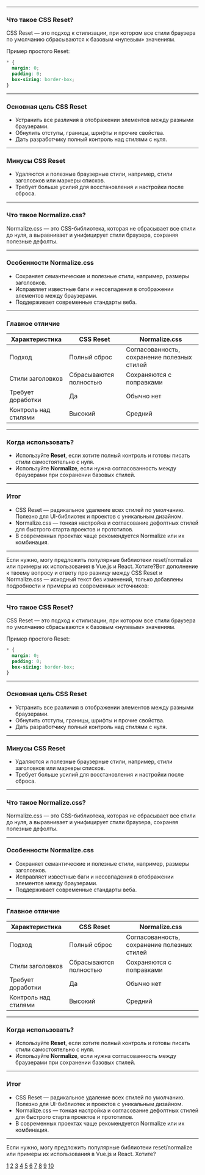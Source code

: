 
---

### Что такое CSS Reset?

CSS Reset — это подход к стилизации, при котором все стили браузера по умолчанию сбрасываются к базовым «нулевым» значениям.

Пример простого Reset:

```css
* {
  margin: 0;
  padding: 0;
  box-sizing: border-box;
}
```

---

### Основная цель CSS Reset

- Устранить все различия в отображении элементов между разными браузерами.
- Обнулить отступы, границы, шрифты и прочие свойства.
- Дать разработчику полный контроль над стилями с нуля.

---

### Минусы CSS Reset

- Удаляются и полезные браузерные стили, например, стили заголовков или маркеры списков.
- Требует больше усилий для восстановления и настройки после сброса.

---

### Что такое Normalize.css?

Normalize.css — это CSS-библиотека, которая не сбрасывает все стили до нуля, а выравнивает и унифицирует стили браузера, сохраняя полезные дефолты.

---

### Особенности Normalize.css

- Сохраняет семантические и полезные стили, например, размеры заголовков.
- Исправляет известные баги и несовпадения в отображении элементов между браузерами.
- Поддерживает современные стандарты веба.

---

### Главное отличие

| Характеристика       | CSS Reset              | Normalize.css                               |
| -------------------- | ---------------------- | ------------------------------------------- |
| Подход               | Полный сброс           | Согласованность, сохранение полезных стилей |
| Стили заголовков     | Сбрасываются полностью | Сохраняются с поправками                    |
| Требует доработки    | Да                     | Обычно нет                                  |
| Контроль над стилями | Высокий                | Средний                                     |

---

### Когда использовать?

- Используйте **Reset**, если хотите полный контроль и готовы писать стили самостоятельно с нуля.
- Используйте **Normalize**, если нужна согласованность между браузерами при сохранении базовых стилей.

---

### Итог

- CSS Reset — радикальное удаление всех стилей по умолчанию. Полезно для UI-библиотек и проектов с уникальным дизайном.
- Normalize.css — тонкая настройка и согласование дефолтных стилей для быстрого старта проектов и прототипов.
- В современных проектах чаще рекомендуется Normalize или их комбинация.

---

Если нужно, могу предложить популярные библиотеки reset/normalize или примеры их использования в Vue.js и React. Хотите?Вот дополнение к твоему вопросу и ответу про разницу между CSS Reset и Normalize.css — исходный текст без изменений, только добавлены подробности и примеры из современных источников:

---

### Что такое CSS Reset?

CSS Reset — это подход к стилизации, при котором все стили браузера по умолчанию сбрасываются к базовым «нулевым» значениям.

Пример простого Reset:

```css
* {
  margin: 0;
  padding: 0;
  box-sizing: border-box;
}
```

---

### Основная цель CSS Reset

- Устранить все различия в отображении элементов между разными браузерами.
- Обнулить отступы, границы, шрифты и прочие свойства.
- Дать разработчику полный контроль над стилями с нуля.

---

### Минусы CSS Reset

- Удаляются и полезные браузерные стили, например, стили заголовков или маркеры списков.
- Требует больше усилий для восстановления и настройки после сброса.

---

### Что такое Normalize.css?

Normalize.css — это CSS-библиотека, которая не сбрасывает все стили до нуля, а выравнивает и унифицирует стили браузера, сохраняя полезные дефолты.

---

### Особенности Normalize.css

- Сохраняет семантические и полезные стили, например, размеры заголовков.
- Исправляет известные баги и несовпадения в отображении элементов между браузерами.
- Поддерживает современные стандарты веба.

---

### Главное отличие

| Характеристика       | CSS Reset              | Normalize.css                               |
| -------------------- | ---------------------- | ------------------------------------------- |
| Подход               | Полный сброс           | Согласованность, сохранение полезных стилей |
| Стили заголовков     | Сбрасываются полностью | Сохраняются с поправками                    |
| Требует доработки    | Да                     | Обычно нет                                  |
| Контроль над стилями | Высокий                | Средний                                     |

---

### Когда использовать?

- Используйте **Reset**, если хотите полный контроль и готовы писать стили самостоятельно с нуля.
- Используйте **Normalize**, если нужна согласованность между браузерами при сохранении базовых стилей.

---

### Итог

- CSS Reset — радикальное удаление всех стилей по умолчанию. Полезно для UI-библиотек и проектов с уникальным дизайном.
- Normalize.css — тонкая настройка и согласование дефолтных стилей для быстрого старта проектов и прототипов.
- В современных проектах чаще рекомендуется Normalize или их комбинация.

---

Если нужно, могу предложить популярные библиотеки reset/normalize или примеры их использования в Vue.js и React. Хотите?

[1](https://www.dev-notes.ru/articles/css/two-powerful-techniques-css-resetting-and-normalizing/)
[2](https://www.hackfrontend.com/docs/html-and-css/reset-normalize)
[3](https://qna.habr.com/q/488212)
[4](https://www.reddit.com/r/webdev/comments/kht8eu/difference_between_css_reset_normalize_css/)
[5](https://sobes.tech/bank/frontend/6e37d29a-1951-4fc1-b668-1521d7bae95b)
[6](https://www.youtube.com/watch?v=uRvMBL6_lQM)
[7](https://www.reddit.com/r/webdev/comments/94vui2/what_is_the_difference_between_using_normalizecss/)
[8](https://sobes.tech/en/bank/frontend/0396cc75-a12d-4832-83f7-fb5ef28e7303)
[9](https://www.youtube.com/watch?v=KXe0tmGG3rY)
[10](https://ru.stackoverflow.com/questions/1138050/normalize-css-vs-reset-css)
